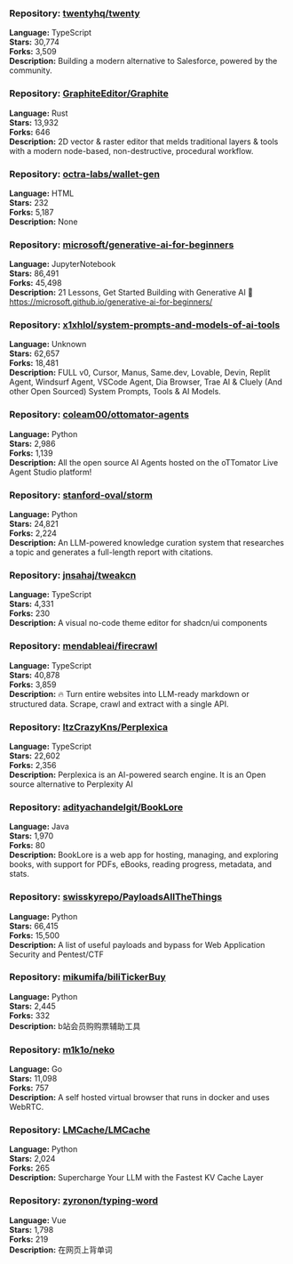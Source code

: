 ### **Repository:** [twentyhq/twenty](https://github.com/twentyhq/twenty)

**Language:** TypeScript  
**Stars:** 30,774  
**Forks:** 3,509  
**Description:** Building a modern alternative to Salesforce, powered by the community.

### **Repository:** [GraphiteEditor/Graphite](https://github.com/GraphiteEditor/Graphite)

**Language:** Rust  
**Stars:** 13,932  
**Forks:** 646  
**Description:** 2D vector & raster editor that melds traditional layers & tools with a modern node-based, non-destructive, procedural workflow.

### **Repository:** [octra-labs/wallet-gen](https://github.com/octra-labs/wallet-gen)

**Language:** HTML  
**Stars:** 232  
**Forks:** 5,187  
**Description:** None

### **Repository:** [microsoft/generative-ai-for-beginners](https://github.com/microsoft/generative-ai-for-beginners)

**Language:** JupyterNotebook  
**Stars:** 86,491  
**Forks:** 45,498  
**Description:** 21 Lessons, Get Started Building with Generative AI 🔗 https://microsoft.github.io/generative-ai-for-beginners/

### **Repository:** [x1xhlol/system-prompts-and-models-of-ai-tools](https://github.com/x1xhlol/system-prompts-and-models-of-ai-tools)

**Language:** Unknown  
**Stars:** 62,657  
**Forks:** 18,481  
**Description:** FULL v0, Cursor, Manus, Same.dev, Lovable, Devin, Replit Agent, Windsurf Agent, VSCode Agent, Dia Browser, Trae AI & Cluely (And other Open Sourced) System Prompts, Tools & AI Models.

### **Repository:** [coleam00/ottomator-agents](https://github.com/coleam00/ottomator-agents)

**Language:** Python  
**Stars:** 2,986  
**Forks:** 1,139  
**Description:** All the open source AI Agents hosted on the oTTomator Live Agent Studio platform!

### **Repository:** [stanford-oval/storm](https://github.com/stanford-oval/storm)

**Language:** Python  
**Stars:** 24,821  
**Forks:** 2,224  
**Description:** An LLM-powered knowledge curation system that researches a topic and generates a full-length report with citations.

### **Repository:** [jnsahaj/tweakcn](https://github.com/jnsahaj/tweakcn)

**Language:** TypeScript  
**Stars:** 4,331  
**Forks:** 230  
**Description:** A visual no-code theme editor for shadcn/ui components

### **Repository:** [mendableai/firecrawl](https://github.com/mendableai/firecrawl)

**Language:** TypeScript  
**Stars:** 40,878  
**Forks:** 3,859  
**Description:** 🔥 Turn entire websites into LLM-ready markdown or structured data. Scrape, crawl and extract with a single API.

### **Repository:** [ItzCrazyKns/Perplexica](https://github.com/ItzCrazyKns/Perplexica)

**Language:** TypeScript  
**Stars:** 22,602  
**Forks:** 2,356  
**Description:** Perplexica is an AI-powered search engine. It is an Open source alternative to Perplexity AI

### **Repository:** [adityachandelgit/BookLore](https://github.com/adityachandelgit/BookLore)

**Language:** Java  
**Stars:** 1,970  
**Forks:** 80  
**Description:** BookLore is a web app for hosting, managing, and exploring books, with support for PDFs, eBooks, reading progress, metadata, and stats.

### **Repository:** [swisskyrepo/PayloadsAllTheThings](https://github.com/swisskyrepo/PayloadsAllTheThings)

**Language:** Python  
**Stars:** 66,415  
**Forks:** 15,500  
**Description:** A list of useful payloads and bypass for Web Application Security and Pentest/CTF

### **Repository:** [mikumifa/biliTickerBuy](https://github.com/mikumifa/biliTickerBuy)

**Language:** Python  
**Stars:** 2,445  
**Forks:** 332  
**Description:** b站会员购购票辅助工具

### **Repository:** [m1k1o/neko](https://github.com/m1k1o/neko)

**Language:** Go  
**Stars:** 11,098  
**Forks:** 757  
**Description:** A self hosted virtual browser that runs in docker and uses WebRTC.

### **Repository:** [LMCache/LMCache](https://github.com/LMCache/LMCache)

**Language:** Python  
**Stars:** 2,024  
**Forks:** 265  
**Description:** Supercharge Your LLM with the Fastest KV Cache Layer

### **Repository:** [zyronon/typing-word](https://github.com/zyronon/typing-word)

**Language:** Vue  
**Stars:** 1,798  
**Forks:** 219  
**Description:** 在网页上背单词

